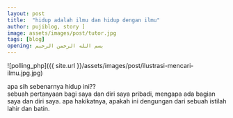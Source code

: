 ```yaml
---
layout: post
title:  "hidup adalah ilmu dan hidup dengan ilmu"
author: pujiblog, story ]
image: assets/images/post/tutor.jpg
tags: [blog]
opening: بسم الله الرحمن الرحيم
---  
```

![polling_php]({{ site.url }}/assets/images/post/ilustrasi-mencari-ilmu.jpg.jpg)  

apa sih sebenarnya hidup ini??  
sebuah pertanyaan bagi saya dan diri saya pribadi, mengapa ada bagian saya dan diri saya. apa hakikatnya, apakah ini dengungan dari sebuah istilah lahir dan batin.  
